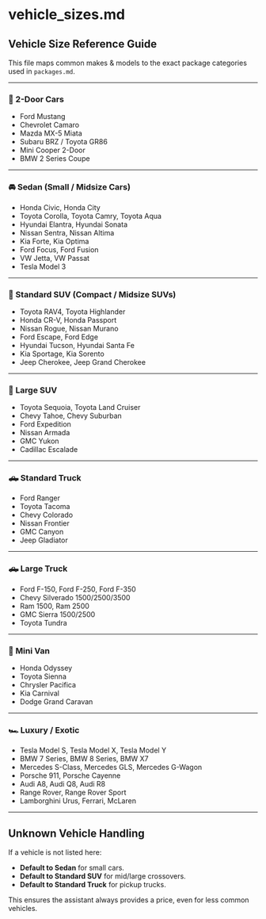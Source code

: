 # vehicle_sizes.md

## Vehicle Size Reference Guide  

This file maps common makes & models to the exact package categories used in `packages.md`.

---

### 🚗 2-Door Cars  
- Ford Mustang  
- Chevrolet Camaro  
- Mazda MX-5 Miata  
- Subaru BRZ / Toyota GR86  
- Mini Cooper 2-Door  
- BMW 2 Series Coupe  

---

### 🚘 Sedan (Small / Midsize Cars)  
- Honda Civic, Honda City  
- Toyota Corolla, Toyota Camry, Toyota Aqua  
- Hyundai Elantra, Hyundai Sonata  
- Nissan Sentra, Nissan Altima  
- Kia Forte, Kia Optima  
- Ford Focus, Ford Fusion  
- VW Jetta, VW Passat  
- Tesla Model 3  

---

### 🚙 Standard SUV (Compact / Midsize SUVs)  
- Toyota RAV4, Toyota Highlander  
- Honda CR-V, Honda Passport  
- Nissan Rogue, Nissan Murano  
- Ford Escape, Ford Edge  
- Hyundai Tucson, Hyundai Santa Fe  
- Kia Sportage, Kia Sorento  
- Jeep Cherokee, Jeep Grand Cherokee  

---

### 🚐 Large SUV  
- Toyota Sequoia, Toyota Land Cruiser  
- Chevy Tahoe, Chevy Suburban  
- Ford Expedition  
- Nissan Armada  
- GMC Yukon  
- Cadillac Escalade  

---

### 🛻 Standard Truck  
- Ford Ranger  
- Toyota Tacoma  
- Chevy Colorado  
- Nissan Frontier  
- GMC Canyon  
- Jeep Gladiator  

---

### 🛻 Large Truck  
- Ford F-150, Ford F-250, Ford F-350  
- Chevy Silverado 1500/2500/3500  
- Ram 1500, Ram 2500  
- GMC Sierra 1500/2500  
- Toyota Tundra  

---

### 🚐 Mini Van  
- Honda Odyssey  
- Toyota Sienna  
- Chrysler Pacifica  
- Kia Carnival  
- Dodge Grand Caravan  

---

### 🏎 Luxury / Exotic  
- Tesla Model S, Tesla Model X, Tesla Model Y  
- BMW 7 Series, BMW 8 Series, BMW X7  
- Mercedes S-Class, Mercedes GLS, Mercedes G-Wagon  
- Porsche 911, Porsche Cayenne  
- Audi A8, Audi Q8, Audi R8  
- Range Rover, Range Rover Sport  
- Lamborghini Urus, Ferrari, McLaren  

---

## Unknown Vehicle Handling  
If a vehicle is not listed here:  
- **Default to Sedan** for small cars.  
- **Default to Standard SUV** for mid/large crossovers.  
- **Default to Standard Truck** for pickup trucks.  

This ensures the assistant always provides a price, even for less common vehicles.

